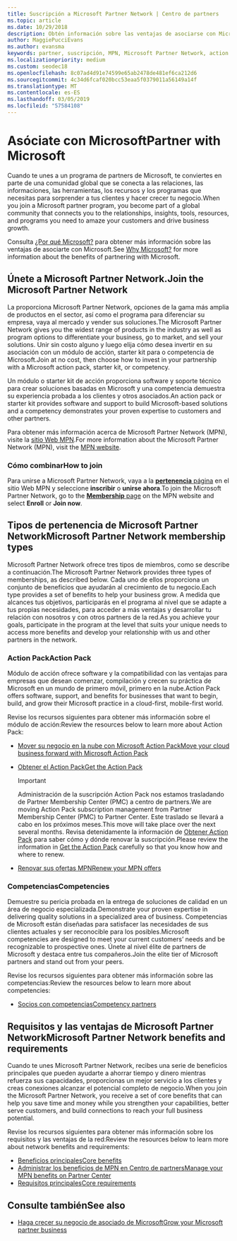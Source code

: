 ```yaml
---
title: Suscripción a Microsoft Partner Network | Centro de partners
ms.topic: article
ms.date: 10/29/2018
description: Obtén información sobre las ventajas de asociarse con Microsoft. La proporciona Microsoft Partner Network, opciones de la gama más amplia de productos en el sector, así como el programa para diferenciar su empresa, vaya al mercado y vender sus soluciones.
author: MaggiePucciEvans
ms.author: evansma
keywords: partner, suscripción, MPN, Microsoft Partner Network, action pack, MAPS, suscripción a action pack, ventajas, ventajas de MPN, suscripción, silver, gold, competencias
ms.localizationpriority: medium
ms.custom: seodec18
ms.openlocfilehash: 8c07ad4d91e74599e65ab2478de481ef6ca212d6
ms.sourcegitcommit: 4c34d6fcaf020bcc53eaa5f0379011a56149a14f
ms.translationtype: MT
ms.contentlocale: es-ES
ms.lasthandoff: 03/05/2019
ms.locfileid: "57584108"
---
```

# <a name="partner-with-microsoft"></a><span data-ttu-id="ecaa1-105">Asóciate con Microsoft</span><span class="sxs-lookup"><span data-stu-id="ecaa1-105">Partner with Microsoft</span></span>

<span data-ttu-id="ecaa1-106">Cuando te unes a un programa de partners de Microsoft, te conviertes en parte de una comunidad global que se conecta a las relaciones, las informaciones, las herramientas, los recursos y los programas que necesitas para sorprender a tus clientes y hacer crecer tu negocio.</span><span class="sxs-lookup"><span data-stu-id="ecaa1-106">When you join a Microsoft partner program, you become part of a global community that connects you to the relationships, insights, tools, resources, and programs you need to amaze your customers and drive business growth.</span></span>

<span data-ttu-id="ecaa1-107">Consulta [¿Por qué Microsoft?](https://partner.microsoft.com/business-opportunities/why-microsoft) para obtener más información sobre las ventajas de asociarte con Microsoft.</span><span class="sxs-lookup"><span data-stu-id="ecaa1-107">See [Why Microsoft?](https://partner.microsoft.com/business-opportunities/why-microsoft) for more information about the benefits of partnering with Microsoft.</span></span> 

## <a name="join-the-microsoft-partner-network"></a><span data-ttu-id="ecaa1-108">Únete a Microsoft Partner Network.</span><span class="sxs-lookup"><span data-stu-id="ecaa1-108">Join the Microsoft Partner Network</span></span>

<!-- 12/5/18 The content below was copied and pasted directly from the Membership page of the MPN site (https://partner.microsoft.com/en-us/membership)-->

<span data-ttu-id="ecaa1-109">La proporciona Microsoft Partner Network, opciones de la gama más amplia de productos en el sector, así como el programa para diferenciar su empresa, vaya al mercado y vender sus soluciones.</span><span class="sxs-lookup"><span data-stu-id="ecaa1-109">The Microsoft Partner Network gives you the widest range of products in the industry as well as program options to differentiate your business, go to market, and sell your solutions.</span></span> <span data-ttu-id="ecaa1-110">Unir sin costo alguno y luego elija cómo desea invertir en su asociación con un módulo de acción, starter kit para o competencia de Microsoft.</span><span class="sxs-lookup"><span data-stu-id="ecaa1-110">Join at no cost, then choose how to invest in your partnership with a Microsoft action pack, starter kit, or competency.</span></span>

<span data-ttu-id="ecaa1-111">Un módulo o starter kit de acción proporciona software y soporte técnico para crear soluciones basadas en Microsoft y una competencia demuestra su experiencia probada a los clientes y otros asociados.</span><span class="sxs-lookup"><span data-stu-id="ecaa1-111">An action pack or starter kit provides software and support to build Microsoft-based solutions and a competency demonstrates your proven expertise to customers and other partners.</span></span>

<span data-ttu-id="ecaa1-112">Para obtener más información acerca de Microsoft Partner Network (MPN), visite la [sitio Web MPN](https://partner.microsoft.com/commercial).</span><span class="sxs-lookup"><span data-stu-id="ecaa1-112">For more information about the Microsoft Partner Network (MPN), visit the [MPN website](https://partner.microsoft.com/commercial).</span></span>

### <a name="how-to-join"></a><span data-ttu-id="ecaa1-113">Cómo combinar</span><span class="sxs-lookup"><span data-stu-id="ecaa1-113">How to join</span></span>

<span data-ttu-id="ecaa1-114">Para unirse a Microsoft Partner Network, vaya a la [ **pertenencia** página](https://partner.microsoft.com/membership) en el sitio Web MPN y seleccione **inscribir** o **unirse ahora**.</span><span class="sxs-lookup"><span data-stu-id="ecaa1-114">To join the Microsoft Partner Network, go to the [**Membership** page](https://partner.microsoft.com/membership) on the MPN website and select **Enroll** or **Join now**.</span></span>

## <a name="microsoft-partner-network-membership-types"></a><span data-ttu-id="ecaa1-115">Tipos de pertenencia de Microsoft Partner Network</span><span class="sxs-lookup"><span data-stu-id="ecaa1-115">Microsoft Partner Network membership types</span></span>

<!-- 12/5/18 The content below was copied and pasted directly from the Membership pages of the MPN site (https://partner.microsoft.com/en-us/membership)-->

<span data-ttu-id="ecaa1-116">Microsoft Partner Network ofrece tres tipos de miembros, como se describe a continuación.</span><span class="sxs-lookup"><span data-stu-id="ecaa1-116">The Microsoft Partner Network provides three types of memberships, as described below.</span></span> <span data-ttu-id="ecaa1-117">Cada uno de ellos proporciona un conjunto de beneficios que ayudarán al crecimiento de tu negocio.</span><span class="sxs-lookup"><span data-stu-id="ecaa1-117">Each type provides a set of benefits to help your business grow.</span></span> <span data-ttu-id="ecaa1-118">A medida que alcances tus objetivos, participarás en el programa al nivel que se adapte a tus propias necesidades, para acceder a más ventajas y desarrollar tu relación con nosotros y con otros partners de la red.</span><span class="sxs-lookup"><span data-stu-id="ecaa1-118">As you achieve your goals, participate in the program at the level that suits your unique needs to access more benefits and develop your relationship with us and other partners in the network.</span></span>

### <a name="action-pack"></a><span data-ttu-id="ecaa1-119">Action Pack</span><span class="sxs-lookup"><span data-stu-id="ecaa1-119">Action Pack</span></span>

<span data-ttu-id="ecaa1-120">Módulo de acción ofrece software y la compatibilidad con las ventajas para empresas que desean comenzar, compilación y crecen su práctica de Microsoft en un mundo de primero móvil, primero en la nube.</span><span class="sxs-lookup"><span data-stu-id="ecaa1-120">Action Pack offers software, support, and benefits for businesses that want to begin, build, and grow their Microsoft practice in a cloud-first, mobile-first world.</span></span> 

<span data-ttu-id="ecaa1-121">Revise los recursos siguientes para obtener más información sobre el módulo de acción:</span><span class="sxs-lookup"><span data-stu-id="ecaa1-121">Review the resources below to learn more about Action Pack:</span></span>

- [<span data-ttu-id="ecaa1-122">Mover su negocio en la nube con Microsoft Action Pack</span><span class="sxs-lookup"><span data-stu-id="ecaa1-122">Move your cloud business forward with Microsoft Action Pack</span></span>](https://partner.microsoft.com/membership/action-pack)
- [<span data-ttu-id="ecaa1-123">Obtener el Action Pack</span><span class="sxs-lookup"><span data-stu-id="ecaa1-123">Get the Action Pack</span></span>](mpn-get-action-pack.md)
  
    >[!IMPORTANT]
    ><span data-ttu-id="ecaa1-124">Administración de la suscripción Action Pack nos estamos trasladando de Partner Membership Center (PMC) a centro de partners.</span><span class="sxs-lookup"><span data-stu-id="ecaa1-124">We are moving Action Pack subscription management from Partner Membership Center (PMC) to Partner Center.</span></span> <span data-ttu-id="ecaa1-125">Este traslado se llevará a cabo en los próximos meses.</span><span class="sxs-lookup"><span data-stu-id="ecaa1-125">This move will take place over the next several months.</span></span> <span data-ttu-id="ecaa1-126">Revisa detenidamente la información de [Obtener Action Pack](mpn-get-action-pack.md) para saber cómo y dónde renovar la suscripción.</span><span class="sxs-lookup"><span data-stu-id="ecaa1-126">Please review the information in [Get the Action Pack](mpn-get-action-pack.md) carefully so that you know how and where to renew.</span></span>  

- [<span data-ttu-id="ecaa1-127">Renovar sus ofertas MPN</span><span class="sxs-lookup"><span data-stu-id="ecaa1-127">Renew your MPN offers</span></span>](renew-mpn-offers.md)

### <a name="competencies"></a><span data-ttu-id="ecaa1-128">Competencias</span><span class="sxs-lookup"><span data-stu-id="ecaa1-128">Competencies</span></span>

<span data-ttu-id="ecaa1-129">Demuestre su pericia probada en la entrega de soluciones de calidad en un área de negocio especializada.</span><span class="sxs-lookup"><span data-stu-id="ecaa1-129">Demonstrate your proven expertise in delivering quality solutions in a specialized area of business.</span></span> <span data-ttu-id="ecaa1-130">Competencias de Microsoft están diseñadas para satisfacer las necesidades de sus clientes actuales y ser reconocible para los posibles.</span><span class="sxs-lookup"><span data-stu-id="ecaa1-130">Microsoft competencies are designed to meet your current customers’ needs and be recognizable to prospective ones.</span></span> <span data-ttu-id="ecaa1-131">Únete al nivel élite de partners de Microsoft y destaca entre tus compañeros.</span><span class="sxs-lookup"><span data-stu-id="ecaa1-131">Join the elite tier of Microsoft partners and stand out from your peers.</span></span>

<span data-ttu-id="ecaa1-132">Revise los recursos siguientes para obtener más información sobre las competencias:</span><span class="sxs-lookup"><span data-stu-id="ecaa1-132">Review the resources below to learn more about competencies:</span></span>

- [<span data-ttu-id="ecaa1-133">Socios con competencias</span><span class="sxs-lookup"><span data-stu-id="ecaa1-133">Competency partners</span></span>](https://partner.microsoft.com/membership/competencies)

## <a name="microsoft-partner-network-benefits-and-requirements"></a><span data-ttu-id="ecaa1-134">Requisitos y las ventajas de Microsoft Partner Network</span><span class="sxs-lookup"><span data-stu-id="ecaa1-134">Microsoft Partner Network benefits and requirements</span></span>

<span data-ttu-id="ecaa1-135">Cuando te unes Microsoft Partner Network, recibes una serie de beneficios principales que pueden ayudarte a ahorrar tiempo y dinero mientras refuerza sus capacidades, proporcionas un mejor servicio a los clientes y creas conexiones alcanzar el potencial completo de negocio.</span><span class="sxs-lookup"><span data-stu-id="ecaa1-135">When you join the Microsoft Partner Network, you receive a set of core benefits that can help you save time and money while you strengthen your capabilities, better serve customers, and build connections to reach your full business potential.</span></span>

<span data-ttu-id="ecaa1-136">Revise los recursos siguientes para obtener más información sobre los requisitos y las ventajas de la red:</span><span class="sxs-lookup"><span data-stu-id="ecaa1-136">Review the resources below to learn more about network benefits and requirements:</span></span>

- [<span data-ttu-id="ecaa1-137">Beneficios principales</span><span class="sxs-lookup"><span data-stu-id="ecaa1-137">Core benefits</span></span>](https://partner.microsoft.com/en-us/membership/core-benefits#simple-tab-content-1)
- [<span data-ttu-id="ecaa1-138">Administrar los beneficios de MPN en Centro de partners</span><span class="sxs-lookup"><span data-stu-id="ecaa1-138">Manage your MPN benefits on Partner Center</span></span>](manage-your-partner-network-benefits.md)
- [<span data-ttu-id="ecaa1-139">Requisitos principales</span><span class="sxs-lookup"><span data-stu-id="ecaa1-139">Core requirements</span></span>](https://partner.microsoft.com/en-us/membership/core-benefits#simple-tab-content-2)

## <a name="see-also"></a><span data-ttu-id="ecaa1-140">Consulte también</span><span class="sxs-lookup"><span data-stu-id="ecaa1-140">See also</span></span>
- [<span data-ttu-id="ecaa1-141">Haga crecer su negocio de asociado de Microsoft</span><span class="sxs-lookup"><span data-stu-id="ecaa1-141">Grow your Microsoft partner business</span></span>](grow-your-business.md)
